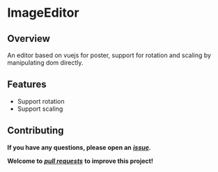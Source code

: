 # ImageEditor

## Overview
An editor based on vuejs for poster, support for rotation and scaling by manipulating dom directly.

## Features
- Support rotation
- Support scaling

## Contributing
**If you have any questions, please open an** ***[issue](https://github.com/wuyifan18/image-editor/issues).***

**Welcome to** ***[pull requests](https://github.com/wuyifan18/image-editor/pulls)*** **to improve this project!**
